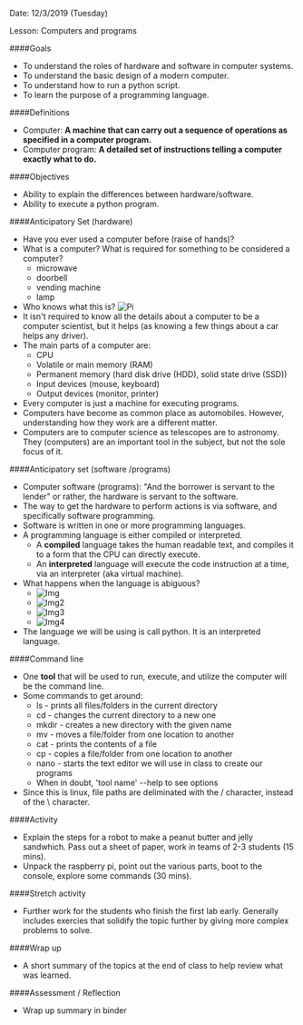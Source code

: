 
Date: 12/3/2019 (Tuesday)

Lesson: Computers and programs

####Goals 
* To understand the roles of hardware and software in computer systems.
* To understand the basic design of a modern computer.
* To understand how to run a python script. 
* To learn the purpose of a programming language.

####Definitions
* Computer: **A machine that can carry out a sequence of operations as specified in a computer program.**
* Computer program: **A detailed set of instructions telling a computer exactly what to do.**

####Objectives 
* Ability to explain the differences between hardware/software.
* Ability to execute a python program. 


####Anticipatory Set (hardware)
* Have you ever used a computer before (raise of hands)? 
* What is a computer? What is required for something to be considered a computer? 
    - microwave
    - doorbell
    - vending machine
    - lamp
* Who knows what this is? 
![Pi](https://upload.wikimedia.org/wikipedia/commons/thumb/9/97/Raspberry_Pi_3_B%2B_%2839906369025%29.png/1200px-Raspberry_Pi_3_B%2B_%2839906369025%29.png)
* It isn't required to know all the details about a computer to be a computer scientist, but it helps (as knowing a few things about a car helps any driver).
* The main parts of a computer are:
    * CPU
    * Volatile or main memory (RAM)
    * Permanent memory (hard disk drive (HDD), solid state drive (SSD))
    * Input devices (mouse, keyboard)
    * Output devices (monitor, printer)
* Every computer is just a machine for executing programs.
* Computers have become as common place as automobiles. However, understanding how they work are a different matter.
* Computers are to computer science as telescopes are to astronomy. They (computers) are an important tool in the subject, but not the sole focus of it.

####Anticipatory set (software /programs)
* Computer software (programs): "And the borrower is servant to the lender" or rather, the hardware is servant to the software. 
* The way to get the hardware to perform actions is via software, and specifically software programming. 
* Software is written in one or more programming languages. 
* A programming language is either compiled or interpreted. 
    * A **compiled** language takes the human readable text, and compiles it to a form that the CPU can directly execute. 
    * An **interpreted** language will execute the code instruction at a time, via an interpreter (aka virtual machine).
* What happens when the language is abiguous? 
    * ![Img](http://www.teamjimmyjoe.com/wp-content/uploads/2011/12/1_churchKill.jpg)
    * ![Img2](https://cybertext.files.wordpress.com/2012/11/commas.png?w=450&h=447)
    * ![Img3](https://www.thepoke.co.uk/wp-content/uploads/2014/01/BeMM4BsIQAAjrS2.jpg)
    * ![Img4](http://blog.ivman.com/wp-content/CowsCloseGate.jpg)
* The language we will be using is call python. It is an interpreted language.

####Command line
* One **tool** that will be used to run, execute, and utilize the computer will be the command line.
* Some commands to get around:
    * ls - prints all files/folders in the current directory
    * cd - changes the current directory to a new one
    * mkdir - creates a new directory with the given name
    * mv - moves a file/folder from one location to another
    * cat - prints the contents of a file
    * cp - copies a file/folder from one location to another
    * nano - starts the text editor we will use in class to create our programs
    * When in doubt, 'tool name' --help to see options
* Since this is linux, file paths are deliminated with the / character, instead of the \ character.

####Activity
* Explain the steps for a robot to make a peanut butter and jelly sandwhich. Pass out a sheet of paper, work in teams of 2-3 students (15 mins). 
* Unpack the raspberry pi, point out the various parts, boot to the console, explore some commands (30 mins).

####Stretch activity
* Further work for the students who finish the first lab early. Generally includes exercies that solidify the topic further by giving more complex problems to solve. 

####Wrap up
* A short summary of the topics at the end of class to help review what was learned. 

####Assessment / Reflection 
* Wrap up summary in binder
